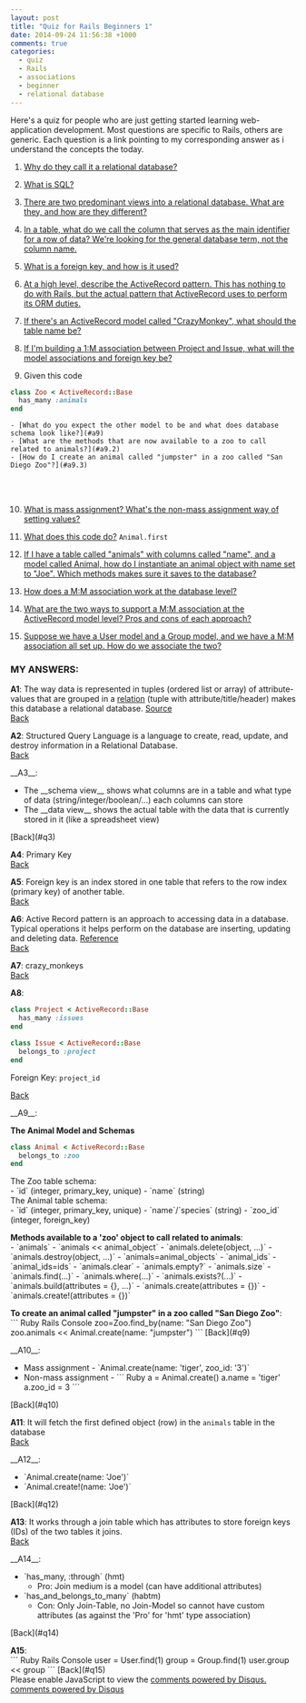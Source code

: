 ```yaml
---
layout: post
title: "Quiz for Rails Beginners 1"
date: 2014-09-24 11:56:38 +1000
comments: true
categories:
  - quiz
  - Rails
  - associations
  - beginner
  - relational database
---
```


Here's a quiz for people who are just getting started learning web-application development. Most questions are specific to Rails, others are generic. Each question is a link pointing to my corresponding answer as i understand the concepts the today.

<!-- more -->

1. <a name='q1'></a>[Why do they call it a relational database?](#a1)

2. <a name='q2'></a>[What is SQL?](#a2)

3. <a name='q3'></a>[There are two predominant views into a relational database. What are they, and how are they different?](#a3)

4. <a name='q4'></a>[In a table, what do we call the column that serves as the main identifier for a row of data? We're looking for the general database term, not the column name.](#a4)

5. <a name='q5'></a>[What is a foreign key, and how is it used?](#a5)

6. <a name='q6'></a>[At a high level, describe the ActiveRecord pattern. This has nothing to do with Rails, but the actual pattern that ActiveRecord uses to perform its ORM duties.](#a6)

7. <a name='q7'></a>[If there's an ActiveRecord model called "CrazyMonkey", what should the table name be?](#a7)

8. <a name='q8'></a>[If I'm building a 1:M association between Project and Issue, what will the model associations and foreign key be?](#a8)

9. <a name='q9'></a><div class='no_extra_line'>Given this code</div>
``` Ruby
class Zoo < ActiveRecord::Base
  has_many :animals
end
```
    - [What do you expect the other model to be and what does database schema look like?](#a9)
    - [What are the methods that are now available to a zoo to call related to animals?](#a9.2)
    - [How do I create an animal called "jumpster" in a zoo called "San Diego Zoo"?](#a9.3)
<br/><br/>

10. <a name='q10'></a>[What is mass assignment? What's the non-mass assignment way of setting values?](#a10)

11. <a name='q11'></a>[What does this code do?](#a11) `Animal.first`

12. <a name='q12'></a>[If I have a table called "animals" with columns called "name", and a model called Animal, how do I instantiate an animal object with name set to "Joe". Which methods makes sure it saves to the database?](#a12)

13. <a name='q13'></a>[How does a M:M association work at the database level?](#a13)

14. <a name='q14'></a>[What are the two ways to support a M:M association at the ActiveRecord model level? Pros and cons of each approach?](#a14)

15. <a name='q15'></a>[Suppose we have a User model and a Group model, and we have a M:M association all set up. How do we associate the two?](#a15)

### MY ANSWERS:

<a name='a1'></a>
__A1__: The way data is represented in tuples (ordered list or array) of attribute-values that are grouped in a [relation](http://en.wikipedia.org/wiki/Relation_(database)) (tuple with attribute/title/header) makes this database a relational database. [Source](http://en.wikipedia.org/wiki/Relational_model)  
[Back](#q1)

<a name='a2'></a>
__A2__: Structured Query Language is a language to create, read, update, and destroy information in a Relational Database.  
[Back](#q2)

<a name='a3'></a>
<div>__A3__:</div>
<ul><li> The __schema view__ shows what columns are in a table and what type of data (string/integer/boolean/...) each columns can store</li>
<li> The __data view__ shows the actual table with the data that is currently stored in it (like a spreadsheet view)</li></ul>
[Back](#q3)

<a name='a4'></a>
__A4__: Primary Key  
[Back](#q4)

<a name='a5'></a>
__A5__: Foreign key is an index stored in one table that refers to the row index (primary key) of another table.  
[Back](#q5)

<a name='a6'></a>
__A6__: Active Record pattern is an approach to accessing data in a database. Typical operations it helps perform on the database are inserting, updating and deleting data. [Reference](http://www.martinfowler.com/eaaCatalog/activeRecord.html)  
[Back](#q6)

<a name='a7'></a>
__A7__: crazy_monkeys  
[Back](#q7)

<a name='a8'></a>
__A8__:
```Ruby Project Model
class Project < ActiveRecord::Base
  has_many :issues
end
```
```Ruby Issue Model
class Issue < ActiveRecord::Base
  belongs_to :project
end
```

Foreign Key: `project_id`

[Back](#q8)

<a name='a9'></a>
<div>__A9__:</div>

__The Animal Model and Schemas__
``` Ruby Animal Model
class Animal < ActiveRecord::Base
  belongs_to :zoo
end
```

<div>The Zoo table schema:</div>
- `id` (integer, primary_key, unique)
- `name` (string)

<div>The Animal table schema:</div>
- `id` (integer, primary_key, unique)
- `name`/`species` (string)
- `zoo_id` (integer, foreign_key)

<a name='a9.2'></a>

<div><strong>Methods available to a 'zoo' object to call related to animals</strong>:</div>  
- `animals`
- `animals << animal_object`
- `animals.delete(object, ...)`
- `animals.destroy(object, ...)`
- `animals=animal_objects`
- `animal_ids`
- `animal_ids=ids`
- `animals.clear`
- `animals.empty?`
- `animals.size`
- `animals.find(...)`
- `animals.where(...)`
- `animals.exists?(...)`
- `animals.build(attributes = {}, ...)`
- `animals.create(attributes = {})`
- `animals.create!(attributes = {})`

<a name='a9.3'></a>

<div><strong>To create an animal called "jumpster" in a zoo called "San Diego Zoo"</strong>:</div>  
``` Ruby Rails Console
zoo=Zoo.find_by(name: "San Diego Zoo")
zoo.animals << Animal.create(name: "jumpster")
```
[Back](#q9)

<a name='a10'></a>
<div>__A10__:</div>
<ul><li> Mass assignment - `Animal.create(name: 'tiger', zoo_id: '3')`</li>
<li> Non-mass assignment -
``` Ruby
a = Animal.create()
a.name = 'tiger'
a.zoo_id = 3
```</li></ul>
[Back](#q10)

<a name='a11'></a>
__A11__: It will fetch the first defined object (row) in the `animals` table in the database  
[Back](#q11)

<a name='a12'></a>
<div>__A12__:</div>
<ul><li> `Animal.create(name: 'Joe')`</li>
<li> `Animal.create!(name: 'Joe')`</li></ul>
[Back](#q12)

<a name='a13'></a>
__A13__: It works through a join table which has attributes to store foreign keys (IDs) of the two tables it joins.  
[Back](#q13)

<a name='a14'></a>
<div>__A14__:</div>
<ul><li> `has_many, :through` (hmt)
  <ul><li> Pro: Join medium is a model (can have additional attributes)</li></ul></li>
<li> `has_and_belongs_to_many` (habtm)
  <ul><li> Con: Only Join-Table, no Join-Model so cannot have custom attributes (as against the 'Pro' for 'hmt' type association)</li></ul></li></ul>
[Back](#q14)

<a name='a15'></a>
<div><strong>A15</strong>:</div>
``` Ruby Rails Console
user  = User.find(1)
group = Group.find(1)
user.group << group
```
[Back](#q15)


<div id="disqus_thread"></div>
<script type="text/javascript">
    /* * * CONFIGURATION VARIABLES: EDIT BEFORE PASTING INTO YOUR WEBPAGE * * */
    var disqus_shortname = 'ppjgithubio'; // required: replace example with your forum shortname

    /* * * DON'T EDIT BELOW THIS LINE * * */
    (function() {
        var dsq = document.createElement('script'); dsq.type = 'text/javascript'; dsq.async = true;
        dsq.src = '//' + disqus_shortname + '.disqus.com/embed.js';
        (document.getElementsByTagName('head')[0] || document.getElementsByTagName('body')[0]).appendChild(dsq);
    })();
</script>
<noscript>Please enable JavaScript to view the <a href="http://disqus.com/?ref_noscript">comments powered by Disqus.</a></noscript>
<a href="http://disqus.com" class="dsq-brlink">comments powered by <span class="logo-disqus">Disqus</span></a>

